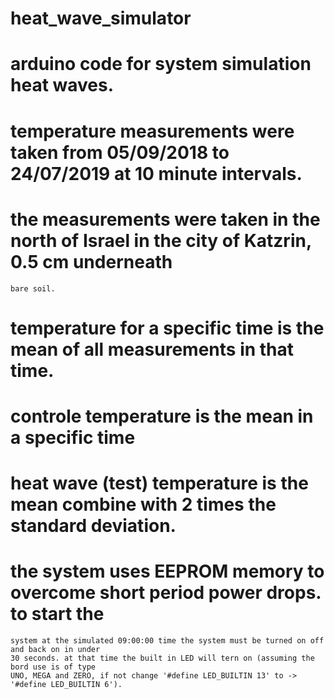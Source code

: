 # heat_wave_simulator
 # arduino code for system simulation heat waves.
 # temperature measurements were taken from 05/09/2018 to 24/07/2019 at 10 minute intervals.
 # the measurements were taken in the north of Israel in the city of Katzrin, 0.5 cm underneath 
 	bare soil. 
 # temperature for a specific time is the mean of all measurements in that time.
 # controle temperature is the mean in a specific time 
 # heat wave (test) temperature is the mean combine with 2 times the standard deviation.
 # the system uses EEPROM memory to overcome short period power drops. to start the 
 	system at the simulated 09:00:00 time the system must be turned on off and back on in under 
 	30 seconds. at that time the built in LED will tern on (assuming the bord use is of type 
	UNO, MEGA and ZERO, if not change '#define LED_BUILTIN 13' to -> '#define LED_BUILTIN 6').
 
